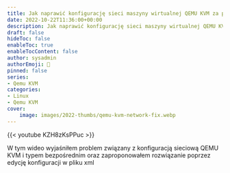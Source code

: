 ```yaml
---
title: Jak naprawić konfigurację sieci maszyny wirtualnej QEMU KVM za pomocą pliku xml
date: 2022-10-22T11:36:00+00:00
description: Jak naprawić konfigurację sieci maszyny wirtualnej QEMU KVM za pomocą pliku xml
draft: false
hideToc: false
enableToc: true
enableTocContent: false
author: sysadmin
authorEmoji: 🐧
pinned: false
series:
- Qemu KVM
categories:
- Linux
- Qemu KVM
cover:
    image: images/2022-thumbs/qemu-kvm-network-fix.webp
---
```

{{< youtube KZH8zKsPPuc >}}
<figcaption>W tym wideo wyjaśniłem problem związany z konfiguracją sieciową QEMU KVM i typem bezpośrednim oraz zaproponowałem rozwiązanie poprzez edycję konfiguracji w pliku xml</figcaption>